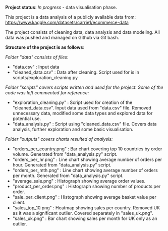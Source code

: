 **Project status**: _In progress_ - data visualisation phase.

This project is a data analysis of a publicly available data from: 
https://www.kaggle.com/datasets/carrie1/ecommerce-data


The project consists of cleaning data, data analysis and data modeling. All data was pushed and managed on Github via Git bash.


**Structure of the project is as follows**:

_Folder "data" consists of files_:
- "data.csv" : Input data
- "cleaned_data.csv" : Data after cleaning. Script used for is in scripts/exploration_cleaning.py


_Folder "scripts" covers scripts written and used for the project. Some of the code was left commented for reference:_
- "exploration_cleaning.py" : Script used for creation of the "cleaned_data.csv". Input data used from "data.csv" file. Removed unnecessary data, modified some data types and explored data for potential use.
- "data_analysis.py" : Script using "cleaned_data.csv" file. Covers data analysis, further exploration and some basic visualisation.


_Folder "outputs" covers charts resulted of analysis:_
- "orders_per_country.png" : Bar chart covering top 10 countries by order volume. Generated from "data_analysis.py" script.
- "orders_per_hr.png" : Line chart showing average number of orders per hour. Generated from "data_analysis.py" script.
- "orders_per_mth.png" : Line chart showing average number of orders per month. Generated from "data_analysis.py" script.
- "average_sale.png" : Histograph showing average order values.
- "product_per_order.png" : Histograph showing number of products per order.
- "sale_per_client.png" : Histograph showing average basket value per client.
- "sales_top_10.png" : Heatmap showing sales per country. Removed UK as it was a significant outlier. Covered separately in "sales_uk.png".
- "sales_uk.png" : Bar chart showing sales per month for UK only as an outlier.